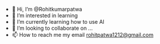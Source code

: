 - 👋 Hi, I’m @Rohitkumarpatwa
- 👀 I’m interested in learning 
- 🌱 I’m currently learning how to use AI
- 💞️ I’m looking to collaborate on ...
- 📫 How to reach me my email rohitpatwa1212@gmail.com

<!---
Rohitkumarpatwa/Rohitkumarpatwa is a ✨ special ✨ repository because its `README.md` (this file) appears on your GitHub profile.
You can click the Preview link to take a look at your changes.
--->
